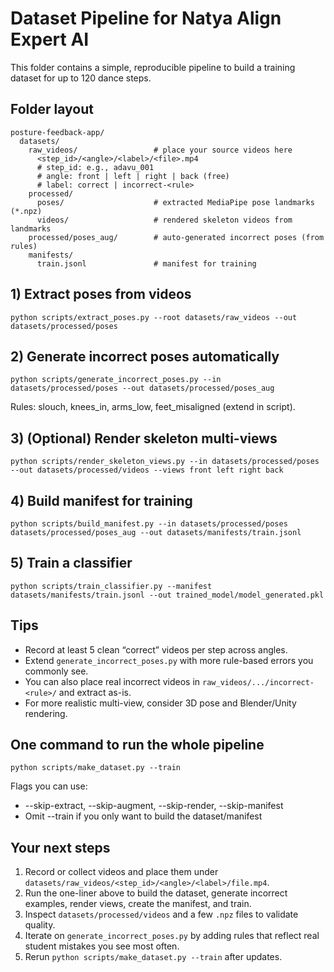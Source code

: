 # Dataset Pipeline for Natya Align Expert AI

This folder contains a simple, reproducible pipeline to build a training dataset for up to 120 dance steps.

## Folder layout
```
posture-feedback-app/
  datasets/
    raw_videos/                 # place your source videos here
      <step_id>/<angle>/<label>/<file>.mp4
      # step_id: e.g., adavu_001
      # angle: front | left | right | back (free)
      # label: correct | incorrect-<rule>
    processed/
      poses/                    # extracted MediaPipe pose landmarks (*.npz)
      videos/                   # rendered skeleton videos from landmarks
    processed/poses_aug/        # auto-generated incorrect poses (from rules)
    manifests/
      train.jsonl               # manifest for training
```

## 1) Extract poses from videos
```
python scripts/extract_poses.py --root datasets/raw_videos --out datasets/processed/poses
```

## 2) Generate incorrect poses automatically
```
python scripts/generate_incorrect_poses.py --in datasets/processed/poses --out datasets/processed/poses_aug
```
Rules: slouch, knees_in, arms_low, feet_misaligned (extend in script).

## 3) (Optional) Render skeleton multi-views
```
python scripts/render_skeleton_views.py --in datasets/processed/poses --out datasets/processed/videos --views front left right back
```

## 4) Build manifest for training
```
python scripts/build_manifest.py --in datasets/processed/poses datasets/processed/poses_aug --out datasets/manifests/train.jsonl
```

## 5) Train a classifier
```
python scripts/train_classifier.py --manifest datasets/manifests/train.jsonl --out trained_model/model_generated.pkl
```

## Tips
- Record at least 5 clean “correct” videos per step across angles.
- Extend `generate_incorrect_poses.py` with more rule-based errors you commonly see.
- You can also place real incorrect videos in `raw_videos/.../incorrect-<rule>/` and extract as-is.
- For more realistic multi-view, consider 3D pose and Blender/Unity rendering.

## One command to run the whole pipeline
```
python scripts/make_dataset.py --train
```
Flags you can use:
- --skip-extract, --skip-augment, --skip-render, --skip-manifest
- Omit --train if you only want to build the dataset/manifest

## Your next steps
1) Record or collect videos and place them under `datasets/raw_videos/<step_id>/<angle>/<label>/file.mp4`.
2) Run the one-liner above to build the dataset, generate incorrect examples, render views, create the manifest, and train.
3) Inspect `datasets/processed/videos` and a few `.npz` files to validate quality.
4) Iterate on `generate_incorrect_poses.py` by adding rules that reflect real student mistakes you see most often.
5) Rerun `python scripts/make_dataset.py --train` after updates.
